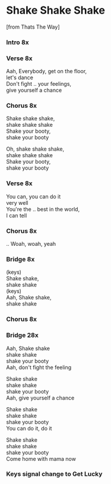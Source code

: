 # Shake Shake Shake
[from Thats The Way]

### Intro  8x

### Verse  8x
Aah, Everybody, get on the floor,  
let's dance  
Don't fight .. your feelings,  
give yourself a chance  

### Chorus  8x
Shake shake shake,  
shake shake shake  
Shake your booty,  
shake your booty  

Oh, shake shake shake,  
shake shake shake  
Shake your booty,  
shake your booty  

### Verse  8x
You can, you can do it  
very well  
You're the .. best in the world,  
I can tell  

### Chorus  8x
..
Woah, woah, yeah

### Bridge  8x
(keys)  
Shake shake,  
shake shake  
(keys)  
Aah, Shake shake,  
shake shake

### Chorus  8x

### Bridge  28x
Aah, Shake shake  
shake shake  
shake your booty  
Aah, don't fight the feeling

Shake shake  
shake shake  
shake your booty  
Aah, give yourself a chance

Shake shake  
shake shake  
shake your booty  
You can do it, do it

Shake shake  
shake shake  
shake your booty  
Come home with mama now

### Keys signal change to Get Lucky